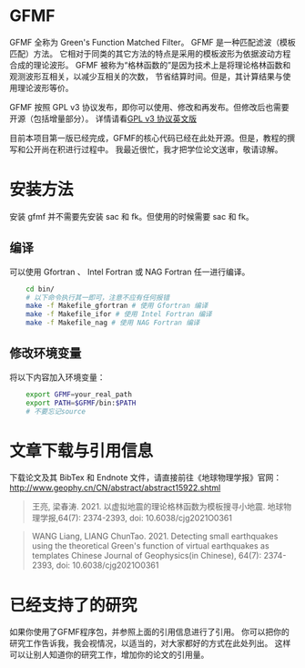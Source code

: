 # GFMF

GFMF 全称为 Green's Function Matched Filter。
GFMF 是一种匹配滤波（模板匹配）方法。
它相对于同类的其它方法的特点是采用的模板波形为依据波动方程合成的理论波形。
GFMF 被称为“格林函数的”是因为技术上是将理论格林函数和观测波形互相关，以减少互相关的次数，
节省结算时间。但是，其计算结果与使用理论波形等价。

GFMF 按照 GPL v3 协议发布，即你可以使用、修改和再发布。但修改后也需要开源（包括增量部分）。
详情请看[GPL v3 协议英文版](LICENSE)

目前本项目第一版已经完成，GFMF的核心代码已经在此处开源。但是，教程的撰写和公开尚在积进行过程中。
我最近很忙，我才把学位论文送审，敬请谅解。

# 安装方法

安装 gfmf 并不需要先安装 sac 和 fk。但使用的时候需要 sac 和 fk。

## 编译

可以使用 Gfortran 、 Intel Fortran 或 NAG Fortran 任一进行编译。

````bash
    cd bin/
    # 以下命令执行其一即可，注意不应有任何报错
    make -f Makefile_gfortran # 使用 Gfortran 编译
    make -f Makefile_ifor # 使用 Intel Fortran 编译
    make -f Makefile_nag # 使用 NAG Fortran 编译
````

## 修改环境变量

将以下内容加入环境变量：

````bash
    export GFMF=your_real_path
    export PATH=$GFMF/bin:$PATH
    # 不要忘记source
````

# 文章下载与引用信息

下载论文及其 BibTex 和 Endnote 文件，请直接前往《地球物理学报》官网：
http://www.geophy.cn/CN/abstract/abstract15922.shtml

> 王亮, 梁春涛. 2021. 以虚拟地震的理论格林函数为模板搜寻小地震. 地球物理学报,64(7): 2374-2393, doi: 10.6038/cjg2021O0361

> WANG Liang, LIANG ChunTao. 2021. Detecting small earthquakes using the theoretical Green's function of virtual earthquakes as templates Chinese Journal of Geophysics(in Chinese), 64(7): 2374-2393, doi: 10.6038/cjg2021O0361

# 已经支持了的研究

如果你使用了GFMF程序包，并参照上面的引用信息进行了引用。
你可以把你的研究工作告诉我，我会视情况，以适当的，对大家都好的方式在此处列出。
这样可以让别人知道你的研究工作，增加你的论文的引用量。
